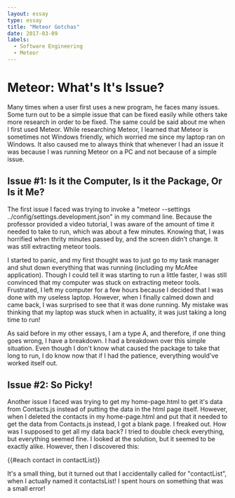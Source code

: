 ```yaml
---
layout: essay
type: essay
title: "Meteor Gotchas"
date: 2017-03-09
labels:
  - Software Engineering
  - Meteor
---
```


# Meteor: What's It's Issue?

Many times when a user first uses a new program, he faces many issues.  Some turn out to be a simple issue that can be fixed easily while others take more research in order to be fixed.  The same could be said about me when I first used Meteor.  While researching Meteor, I learned that Meteor is sometimes not Windows friendly, which worried me since my laptop ran on Windows.  It also caused me to always think that whenever I had an issue it was because I was running Meteor on a PC and not because of a simple issue.

## Issue #1: Is it the Computer, Is it the Package, Or Is it Me?

The first issue I faced was trying to invoke a "meteor --settings ../config/settings.development.json" in my command line.  Because the professor provided a video tutorial, I was aware of the amount of time it needed to take to run, which was about a few minutes.  Knowing that, I was horrified when thrity minutes passed by, and the screen didn't change.  It was still extracting meteor tools.

I started to panic, and my first thought was to just go to my task manager and shut down everything that was running (including my McAfee application).  Though I could tell it was starting to run a little faster, I was still convinced that my computer was stuck on extracting meteor tools.  Frustrated, I left my computer for a few hours because I decided that I was done with my useless laptop.  However, when I finally calmed down and came back, I was surprised to see that it was done running.  My mistake was thinking that my laptop was stuck when in actuality, it was just taking a long time to run!

As said before in my other essays, I am a type A, and therefore, if one thing goes wrong, I have a breakdown.  I had a breakdown over this simple situation.  Even though I don't know what caused the package to take that long to run, I do know now that if I had the patience, everything would've worked itself out.

## Issue #2: So Picky!

Another issue I faced was trying to get my home-page.html to get it's data from Contacts.js instead of putting the data in the html page itself.  However, when I deleted the contacts in my home-page.html and put that it needed to get the data from Contacts.js instead, I got a blank page.  I freaked out.  How was I supposed to get all my data back?  I tried to double check everything, but everything seemed fine.  I looked at the solution, but it seemed to be exactly alike.  However, then I discovered this:

{{#each contact in contactList}} 

It's a small thing, but it turned out that I accidentally called for "contactList", when I actually named it contactsList!  I spent hours on something that was a small error!
